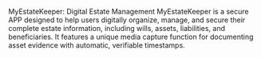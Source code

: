 MyEstateKeeper: Digital Estate Management
MyEstateKeeper is a secure APP designed to help users digitally organize, manage, and secure their complete estate information, including wills, assets, liabilities, and beneficiaries.
It features a unique media capture function for documenting asset evidence with automatic, verifiable timestamps.
